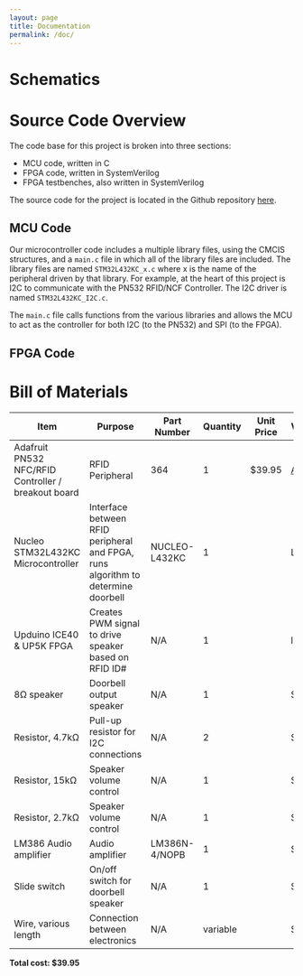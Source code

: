 ```yaml
---
layout: page
title: Documentation
permalink: /doc/
---
```


# Schematics
<!-- Include images of the schematics for your system. They should follow best practices for schematic drawings with all parts and pins clearly labeled. You may draw your schematics either with a software tool or neatly by hand. -->

# Source Code Overview
<!-- This section should include information to describe the organization of the code base and highlight how the code connects. -->
The code base for this project is broken into three sections: 

* MCU code, written in C
* FPGA code, written in SystemVerilog
* FPGA testbenches, also written in SystemVerilog

The source code for the project is located in the Github repository [here](https://github.com/Joseph-Q-Zales/HMC-MicroPs-Final-Portfolio/tree/main/src).

## MCU Code
Our microcontroller code includes a multiple library files,  using the CMCIS structures, and a `main.c` file in which all of the library files are included. The library files are named `STM32L432KC_x.c` where x is the name of the peripheral driven by that library. For example, at the heart of this project is I2C to communicate with the PN532 RFID/NCF Controller. The I2C driver is named `STM32L432KC_I2C.c`.

The `main.c` file calls functions from the various libraries and allows the MCU to act as the controller for both I2C (to the PN532) and SPI (to the FPGA).

## FPGA Code


# Bill of Materials
<!-- The bill of materials should include all the parts used in your project along with the prices and links.  -->

| Item | Purpose | Part Number | Quantity | Unit Price | Vendor/Source |
| ---- | ------- | ----------| ----- | ---- | ---- |
| Adafruit PN532 NFC/RFID Controller / breakout board | RFID Peripheral | 364 | 1 | $39.95 |  [Adafruit](https://www.adafruit.com/product/364) |
| Nucleo STM32L432KC Microcontroller | Interface between RFID peripheral and FPGA, runs algorithm to determine doorbell | NUCLEO-L432KC | 1 | | Lab kit |
| Upduino ICE40 & UP5K FPGA | Creates PWM signal to drive speaker based on RFID ID# | N/A | 1 | | lab kit |
| 8Ω speaker | Doorbell output speaker | N/A | 1 | | Stock room |
| Resistor, 4.7kΩ | Pull-up resistor for I2C connections | N/A | 2 | | Stock room |
| Resistor, 15kΩ | Speaker volume control | N/A | 1 | | Stock room |
| Resistor, 2.7kΩ | Speaker volume control | N/A | 1 | | Stock room |
| LM386 Audio amplifier | Audio amplifier | LM386N-4/NOPB | 1 | | Stock room|
| Slide switch | On/off switch for doorbell speaker | N/A | 1 | | Stock room |
| Wire, various length | Connection between electronics | N/A | variable | | Stock room |

**Total cost: $39.95**
